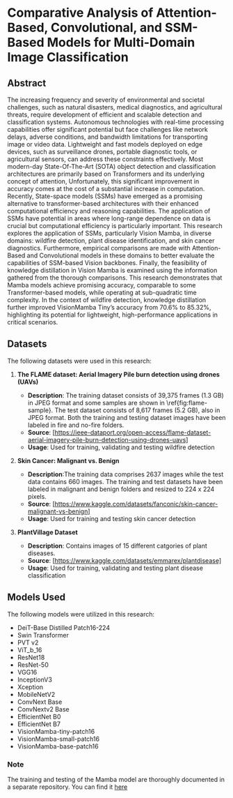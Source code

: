 # Comparative Analysis of Attention-Based, Convolutional, and SSM-Based Models for Multi-Domain Image Classification


## Abstract
The increasing frequency and severity of environmental and societal challenges, such as natural disasters, medical diagnostics, and agricultural threats, require development of efficient and scalable detection and classification systems. Autonomous technologies with real-time processing capabilities offer significant potential but face challenges like network delays, adverse conditions, and bandwidth limitations for transporting image or video data. Lightweight and fast models deployed on edge devices, such as surveillance drones, portable diagnostic tools, or agricultural sensors, can address these constraints effectively. Most modern-day State-Of-The-Art (SOTA) object detection and classification architectures are primarily based on Transformers and its underlying concept of attention, Unfortunately, this significant improvement in accuracy comes at the cost of a substantial increase in computation. Recently, State-space models (SSMs) have emerged as a promising alternative to transformer-based architectures with their enhanced computational efficiency and reasoning capabilities. The application of SSMs have potential in areas where long-range dependence on data is crucial but computational efficiency is particularly important. This research explores the application of SSMs, particularly Vision Mamba, in diverse domains: wildfire detection, plant disease identification, and skin cancer diagnostics. Furthermore, empirical comparisons are made with Attention-Based and Convolutional models in these domains to better evaluate the capabilities of SSM-based Vision backbones. Finally, the feasibility of knowledge distillation in Vision Mamba is examined using the information gathered from the thorough comparisons. This research demonstrates that Mamba models achieve promising accuracy, comparable to some Transformer-based models, while operating at sub-quadratic time complexity. In the context of wildfire detection, knowledge distillation further improved VisionMamba Tiny’s accuracy from 70.6% to 85.32%, highlighting its potential for lightweight, high-performance applications in critical scenarios.

## Datasets
The following datasets were used in this research:

1. **The FLAME dataset: Aerial Imagery Pile burn detection using drones (UAVs)**
   - **Description**: The training dataset consists of 39,375 frames (1.3 GB) in JPEG format and some samples are shown in \ref{fig:flame-sample}. The test dataset consists of 8,617 frames (5.2 GB), also in JPEG format. Both the training and testing dataset images have been labeled in fire and no-fire folders.
   - **Source**: [https://ieee-dataport.org/open-access/flame-dataset-aerial-imagery-pile-burn-detection-using-drones-uavs]
   - **Usage**: Used for training, validating and testing wildfire detection

2. **Skin Cancer: Malignant vs. Benign**
   - **Description**:The training data comprises 2637 images while the test data contains 660 images. The training and test datasets have been labeled in malignant and benign folders and resized to 224 x 224 pixels. 
   - **Source**: [https://www.kaggle.com/datasets/fanconic/skin-cancer-malignant-vs-benign]
   - **Usage**: Used for training and testing skin cancer detection

3. **PlantVillage Dataset**
   - **Description**: Contains images of 15 different catgories of plant diseases. 
   - **Source**: [https://www.kaggle.com/datasets/emmarex/plantdisease]
   - **Usage**: Used for training, validating and testing plant disease classification
  

  ## Models Used
The following models were utilized in this research:

- DeiT-Base Distilled Patch16-224
- Swin Transformer
- PVT v2
- ViT_b_16
- ResNet18
- ResNet-50
- VGG16
- InceptionV3
- Xception
- MobileNetV2
- ConvNext Base
- ConvNextv2 Base
- EfficientNet B0
- EfficientNet B7
- VisionMamba-tiny-patch16
- VisionMamba-small-patch16
- VisionMamba-base-patch16


### Note
The training and testing of the Mamba model are thoroughly documented in a separate repository. You can find it [here](https://github.com/avonoeia/VisionMamba)


